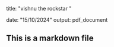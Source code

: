 title: "vishnu the rockstar "

date: "15/10/2024"
output: pdf_document


## This is a markdown file
